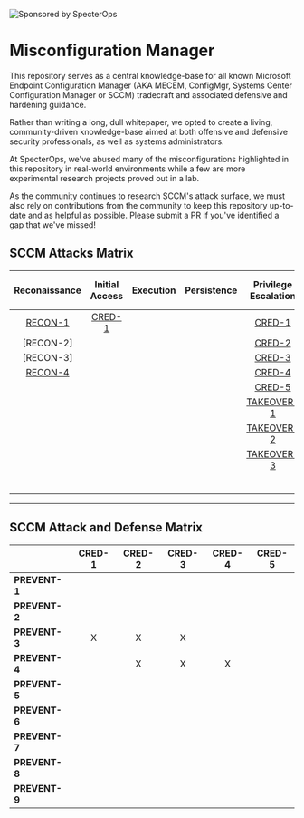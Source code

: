 ![Sponsored by SpecterOps](https://img.shields.io/endpoint?url=https%3A%2F%2Fraw.githubusercontent.com%2Fspecterops%2F.github%2Fmain%2Fconfig%2Fshield.json)

# Misconfiguration Manager
This repository serves as a central knowledge-base for all known Microsoft Endpoint Configuration Manager (AKA MECEM, ConfigMgr,  Systems Center Configuration Manager or SCCM) tradecraft and associated defensive and hardening guidance.

Rather than writing a long, dull whitepaper, we opted to create a living, community-driven knowledge-base aimed at both offensive and defensive security professionals, as well as systems administrators.

At SpecterOps, we've abused many of the misconfigurations highlighted in this repository in real-world environments while a few are more experimental research projects proved out in a lab.

As the community continues to research SCCM's attack surface, we must also rely on contributions from the community to keep this repository up-to-date and as helpful as possible. Please submit a PR if you've identified a gap that we've missed!


## SCCM Attacks Matrix
|  Reconaissance                                                               | Initial Access                                                               | Execution                                                                          | Persistence                                                                        | Privilege Escalation                                                              | Defense Evasion                                                               | Credential Access                                                                             | Discovery                                                                     | Lateral Movement                                                                      | Collection	                                                            | Command and Control                                                       | Exfiltration                                                              | Impact                                                                              |
|:---:	                                                                       |:---:                                                                         |:---:	                                                                           |:---:                                                                               |:---:	                                                                            |:---:                                                                          |:---:	                                                                                        |:---:	                                                                        |:---:	                                                                                |:---:	                                                                    |:---:	                                                                    |:---:	                                                                    |:---:	                                                                              |
|  [RECON-1](./attack-techniques/RECON/RECON-1/recon-1_description.md)         | [CRED-1](./attack-techniques/CRED/CRED-1/cred-1_description.md)              |   	                                                                               |   	                                                                                | [CRED-1](./attack-techniques/CRED/CRED-1/cred-1_description.md)                   |   	                                                                        | [CRED-1](./attack-techniques/CRED/CRED-1/cred-1_description.md)                               |   	                                                                        | [TAKEOVER01](./attack-techniques/TAKEOVER01/takeover01-description.md)                |   	                                                                    |   	                                                                    |   	                                                                    |   	                                                                              |
|  [RECON-2] 	                                                               |   	                                                                          |   	                                                                               |   	                                                                                | [CRED-2](./attack-techniques/CRED/CRED-2/cred-2_description.md)                   |   	                                                                        | [CRED-2](./attack-techniques/CRED/CRED-2/cred-2_description.md)                               |   	                                                                        | [TAKEOVER02](./attack-techniques/TAKEOVER02/takeover02-description.md)                |   	                                                                    |   	                                                                    |   	                                                                    |   	                                                                              |
|  [RECON-3] 	                                                               |   	                                                                          |   	                                                                               |   	                                                                                | [CRED-3](./attack-techniques/CRED/CRED-3/cred-3_description.md)                   |   	                                                                        | [CRED-3](./attack-techniques/CRED/CRED-3/cred-3_description.md)                               |   	                                                                        | [TAKEOVER03](./attack-techniques/TAKEOVER03/takeover03-description.md)                |   	                                                                    |   	                                                                    |   	                                                                    |   	                                                                              |
|  [RECON-4](./attack-techniques/RECON/RECON-4/recon-4_description.md)         |   	                                                                          |   	                                                                               |   	                                                                                | [CRED-4](./attack-techniques/CRED/CRED-4/cred-4_description.md)                   |   	                                                                        | [CRED-4](./attack-techniques/CRED/CRED-4/cred-4_description.md)                               |   	                                                                        |   	                                                                                |   	                                                                    |   	                                                                    |   	                                                                    |   	                                                                              |
|   	                                                                       |   	                                                                          |   	                                                                               |   	                                                                                | [CRED-5](./attack-techniques/CRED/CRED-5/cred-5_description.md)                   |   	                                                                        | [CRED-5](./attack-techniques/CRED/CRED-5/cred-5_description.md)                               |   	                                                                        |   	                                                                                |   	                                                                    |   	                                                                    |   	                                                                    |   	                                                                              |
|   	                                                                       |   	                                                                          |   	                                                                               |   	                                                                                | [TAKEOVER-1](./attack-techniques/TAKEOVER/TAKEOVER-1/takeover-1_description.md)   |   	                                                                        |   	                                                                                        |   	                                                                        |   	                                                                                |   	                                                                    |   	                                                                    |   	                                                                    |   	                                                                              |
|   	                                                                       |   	                                                                          |   	                                                                               |   	                                                                                | [TAKEOVER-2](./attack-techniques/TAKEOVER/TAKEOVER-2/takeover-2_description.md)   |   	                                                                        |   	                                                                                        |   	                                                                        |   	                                                                                |   	                                                                    |   	                                                                    |   	                                                                    |   	                                                                              |
|   	                                                                       |   	                                                                          |   	                                                                               |   	                                                                                | [TAKEOVER-3](./attack-techniques/TAKEOVER/TAKEOVER-3/takeover-3_description.md)   |   	                                                                        |   	                                                                                        |   	                                                                        |   	                                                                                |   	                                                                    |   	                                                                    |   	                                                                    |   	                                                                              |
|   	                                                                       |   	                                                                          |   	                                                                               |   	                                                                                |   	                                                                            |   	                                                                        |   	                                                                                        |   	                                                                        |   	                                                                                |   	                                                                    |   	                                                                    |   	                                                                    |   	                                                                              |
|   	                                                                       |   	                                                                          |   	                                                                               |   	                                                                                |   	                                                                            |   	                                                                        |   	                                                                                        |   	                                                                        |   	                                                                                |   	                                                                    |   	                                                                    |   	                                                                    |   	                                                                              |
|   	                                                                       |   	                                                                          |   	                                                                               |   	                                                                                |   	                                                                            |   	                                                                        |   	                                                                                        |   	                                                                        |   	                                                                                |   	                                                                    |   	                                                                    |   	                                                                    |   	                                                                              |
|   	                                                                       |   	                                                                          |   	                                                                               |   	                                                                                |   	                                                                            |   	                                                                        |   	                                                                                        |   	                                                                        |   	                                                                                |   	                                                                    |   	                                                                    |   	                                                                    |   	                                                                              |
|   	                                                                       |   	                                                                          |   	                                                                               |   	                                                                                |   	                                                                            |   	                                                                        |   	                                                                                        |   	                                                                        |   	                                                                                |   	                                                                    |   	                                                                    |   	                                                                    |   	                                                                              |                                                                     
|   	                                                                       |   	                                                                          |   	                                                                               |   	                                                                                |   	                                                                            |   	                                                                        |   	                                                                                        |   	                                                                        |   	                                                                                |   	                                                                    |   	                                                                    |   	                                                                    |   	                                                                              |                                    

---

## SCCM Attack and Defense Matrix
|               | CRED-1        | CRED-2         | CRED-3        | CRED-4       | CRED-5        |
|---------------|:-------------:|:--------------:|:-------------:|:------------:|:-------------:|
| **PREVENT-1** |               |                |               |              |               | 
| **PREVENT-2** |               |                |               |              |               |
| **PREVENT-3** | X             | X              | X             |              |               |
| **PREVENT-4** |               | X              | X             | X            |               | 
| **PREVENT-5** |               |                |               |              |               | 
| **PREVENT-6** |               |                |               |              |               | 
| **PREVENT-7** |               |                |               |              |               | 
| **PREVENT-8** |               |                |               |              |               | 
| **PREVENT-9** |               |                |               |              |               | 
